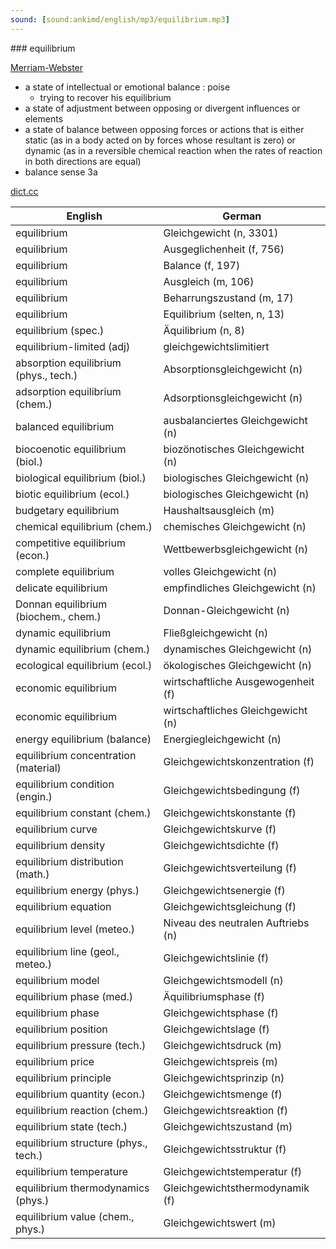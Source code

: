 ```yaml
---
sound: [sound:ankimd/english/mp3/equilibrium.mp3]
---
```


\### equilibrium

[Merriam-Webster](https://www.merriam-webster.com/dictionary/equilibrium)

- a state of intellectual or emotional balance : poise
    - trying to recover his equilibrium
- a state of adjustment between opposing or divergent influences or elements
- a state of balance between opposing forces or actions that is either static (as in a body acted on by forces whose resultant is zero) or dynamic (as in a reversible chemical reaction when the rates of reaction in both directions are equal)
- balance sense 3a

[dict.cc](https://www.dict.cc/equilibrium)

| English        | German       |
| -------------- | ------------ |
| equilibrium | Gleichgewicht (n, 3301) |
| equilibrium | Ausgeglichenheit (f, 756) |
| equilibrium | Balance (f, 197) |
| equilibrium | Ausgleich (m, 106) |
| equilibrium | Beharrungszustand (m, 17) |
| equilibrium | Equilibrium (selten, n, 13) |
| equilibrium (spec.) | Äquilibrium (n, 8) |
| equilibrium-limited (adj) | gleichgewichtslimitiert |
| absorption equilibrium (phys., tech.) | Absorptionsgleichgewicht (n) |
| adsorption equilibrium (chem.) | Adsorptionsgleichgewicht (n) |
| balanced equilibrium | ausbalanciertes Gleichgewicht (n) |
| biocoenotic equilibrium (biol.) | biozönotisches Gleichgewicht (n) |
| biological equilibrium (biol.) | biologisches Gleichgewicht (n) |
| biotic equilibrium (ecol.) | biologisches Gleichgewicht (n) |
| budgetary equilibrium | Haushaltsausgleich (m) |
| chemical equilibrium (chem.) | chemisches Gleichgewicht (n) |
| competitive equilibrium (econ.) | Wettbewerbsgleichgewicht (n) |
| complete equilibrium | volles Gleichgewicht (n) |
| delicate equilibrium | empfindliches Gleichgewicht (n) |
| Donnan equilibrium (biochem., chem.) | Donnan-Gleichgewicht (n) |
| dynamic equilibrium | Fließgleichgewicht (n) |
| dynamic equilibrium (chem.) | dynamisches Gleichgewicht (n) |
| ecological equilibrium (ecol.) | ökologisches Gleichgewicht (n) |
| economic equilibrium | wirtschaftliche Ausgewogenheit (f) |
| economic equilibrium | wirtschaftliches Gleichgewicht (n) |
| energy equilibrium (balance) | Energiegleichgewicht (n) |
| equilibrium concentration (material) | Gleichgewichtskonzentration (f) |
| equilibrium condition (engin.) | Gleichgewichtsbedingung (f) |
| equilibrium constant (chem.) | Gleichgewichtskonstante (f) |
| equilibrium curve | Gleichgewichtskurve (f) |
| equilibrium density | Gleichgewichtsdichte (f) |
| equilibrium distribution (math.) | Gleichgewichtsverteilung (f) |
| equilibrium energy (phys.) | Gleichgewichtsenergie (f) |
| equilibrium equation | Gleichgewichtsgleichung (f) |
| equilibrium level <EL> (meteo.) | Niveau des neutralen Auftriebs (n) |
| equilibrium line (geol., meteo.) | Gleichgewichtslinie (f) |
| equilibrium model | Gleichgewichtsmodell (n) |
| equilibrium phase (med.) | Äquilibriumsphase (f) |
| equilibrium phase | Gleichgewichtsphase (f) |
| equilibrium position | Gleichgewichtslage (f) |
| equilibrium pressure (tech.) | Gleichgewichtsdruck (m) |
| equilibrium price | Gleichgewichtspreis (m) |
| equilibrium principle | Gleichgewichtsprinzip (n) |
| equilibrium quantity (econ.) | Gleichgewichtsmenge (f) |
| equilibrium reaction (chem.) | Gleichgewichtsreaktion (f) |
| equilibrium state (tech.) | Gleichgewichtszustand (m) |
| equilibrium structure (phys., tech.) | Gleichgewichtsstruktur (f) |
| equilibrium temperature | Gleichgewichtstemperatur (f) |
| equilibrium thermodynamics (phys.) | Gleichgewichtsthermodynamik (f) |
| equilibrium value (chem., phys.) | Gleichgewichtswert (m) |
